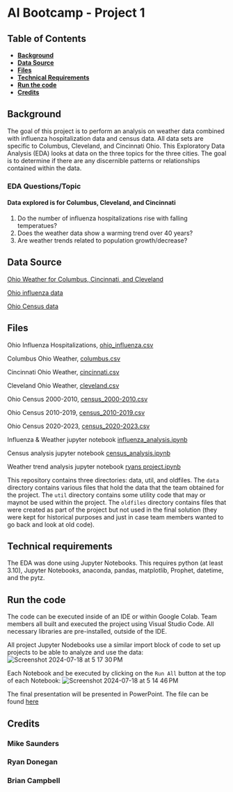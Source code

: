 # AI Bootcamp - Project 1

## Table of Contents
*  [**Background**](#background)
*  [**Data Source**](#data-source)
*  [**Files**](#files)
*  [**Technical Requirements**](#technical-requirements)
*  [**Run the code**](#run-the-code)
*  [**Credits**](#credits)

## Background
The goal of this project is to perform an analysis on weather data combined with influenza hospitalization data and census data.  All data sets are specific to Columbus, Cleveland, and Cincinnati Ohio. This Exploratory Data Analysis (EDA) looks at data on the three topics for the three cities. The goal is to determine if there are any discernible patterns or relationships contained within the data. 

### EDA Questions/Topic
#### Data explored is for Columbus, Cleveland, and Cincinnati
1. Do the number of influenza hospitalizations rise with falling temperatues?
2. Does the weather data show a warming trend over 40 years?
3. Are weather trends related to population growth/decrease?

## Data Source

[Ohio Weather for Columbus, Cincinnati, and Cleveland](https://openweathermap.org/)

[Ohio influenza data](https://odh.ohio.gov/know-our-programs/seasonal-influenza/ohio-flu-activity/ohio-flu-activity)

[Ohio Census data](https://data.census.gov/)

## Files

Ohio Influenza Hospitalizations, [ohio_influenza.csv](https://github.com/brian-campbell/ai-bootcamp-project-1/blob/main/data/ohio_influenza.csv)

Columbus Ohio Weather, [columbus.csv](https://github.com/brian-campbell/ai-bootcamp-project-1/blob/main/data/columbus.csv)

Cincinnati Ohio Weather, [cincinnati.csv](https://github.com/brian-campbell/ai-bootcamp-project-1/blob/main/data/cincinnati.csv)

Cleveland Ohio Weather, [cleveland.csv](https://github.com/brian-campbell/ai-bootcamp-project-1/blob/main/data/cleveland.csv)

Ohio Census 2000-2010, [census_2000-2010.csv](https://github.com/brian-campbell/ai-bootcamp-project-1/blob/main/data/census_2000-2010.csv)

Ohio Census 2010-2019, [census_2010-2019.csv](https://github.com/brian-campbell/ai-bootcamp-project-1/blob/main/data/census_2010-2019.csv)

Ohio Census 2020-2023, [census_2020-2023.csv](https://github.com/brian-campbell/ai-bootcamp-project-1/blob/main/data/census_2020-2023.csv)

Influenza & Weather jupyter notebook [influenza_analysis.ipynb](https://github.com/brian-campbell/ai-bootcamp-project-1/blob/main/influenza_analysis.ipynb)

Census analysis jupyter notebook [census_analysis.ipynb](https://github.com/brian-campbell/ai-bootcamp-project-1/blob/main/census_analysis.ipynb)

Weather trend analysis jupyter notebook [ryans project.ipynb](https://github.com/brian-campbell/ai-bootcamp-project-1/blob/main/ryans%20project.ipynb)

This repository contains three directories: data, util, and oldfiles. The `data` directory contains various files that hold the data that the team obtained for the project. The `util` directory contains some utility code that may or maynot be used within the project. The `oldfiles` directory contains files that were created as part of the project but not used in the final solution (they were kept for historical purposes and just in case team members wanted to go back and look at old code).

## Technical requirements
The EDA was done using Jupyter Notebooks. This requires python (at least 3.10), Jupyter Notebooks, anaconda, pandas, matplotlib, Prophet, datetime, and the pytz.

## Run the code
The code can be executed inside of an IDE or within Google Colab. Team members all built and executed the project using Visual Studio Code. All necessary libraries are pre-installed, outside of the IDE.

All project Jupyter Nodebooks use a similar import block of code to set up projects to be able to analyze and use the data:
![Screenshot 2024-07-18 at 5 17 30 PM](https://github.com/user-attachments/assets/c259aa45-0983-49f9-ac90-d2ee39b419e5)

Each Notebook and be executed by clicking on the `Run All` button at the top of each Notebook:
![Screenshot 2024-07-18 at 5 14 46 PM](https://github.com/user-attachments/assets/7727ead6-9528-4908-b41c-477717aafb62)

The final presentation will be presented in PowerPoint.  The file can be found [here](https://github.com/brian-campbell/ai-bootcamp-project-1/blob/main/Project-1-Presentation.pptx)

## Credits
### Mike Saunders
### Ryan Donegan
### Brian Campbell
